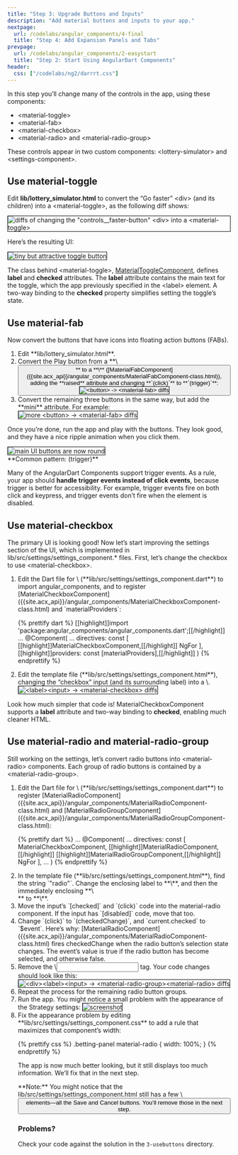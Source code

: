 ```yaml
---
title: "Step 3: Upgrade Buttons and Inputs"
description: "Add material buttons and inputs to your app."
nextpage:
  url: /codelabs/angular_components/4-final
  title: "Step 4: Add Expansion Panels and Tabs"
prevpage:
  url: /codelabs/angular_components/2-easystart
  title: "Step 2: Start Using AngularDart Components"
header:
  css: ["/codelabs/ng2/darrrt.css"]
---
```


In this step you’ll change many of the controls in the app,
using these components:

*   \<material-toggle>
*   \<material-fab>
*   \<material-checkbox>
*   \<material-radio> and \<material-radio-group>

These controls appear in two custom components: \<lottery-simulator>
and \<settings-component>.

## <i class="fa fa-money"> </i> Use material-toggle

Edit **lib/lottery_simulator.html** to convert the “Go faster” \<div>
(and its children) into a \<material-toggle>, as the following diff shows:

<img style="border:1px solid black" src="images/material-toggle-diffs.png" alt='diffs of changing the "controls__faster-button" <div> into a <material-toggle>'>

Here’s the resulting UI:

<img style="border:1px solid black" src="images/material-toggle-after.png" alt='tiny but attractive toggle button'>

The class behind \<material-toggle>,
[MaterialToggleComponent]({{site.acx_api}}/angular_components/MaterialToggleComponent-class.html),
defines **label** and **checked** attributes.
The **label** attribute contains the main text for the toggle,
which the app previously specified in the \<label> element.
A two-way binding to the **checked** property simplifies setting the
toggle’s state.

## <i class="fa fa-money"> </i> Use material-fab

Now convert the buttons that have icons into floating action buttons (FABs).

<ol markdown="1">

<li markdown="1"> Edit **lib/lottery_simulator.html**.
</li>

<li markdown="1"> Convert the Play button from a **\<button>** to a
    **\<material-fab>**
   ([MaterialFabComponent]({{site.acx_api}}/angular_components/MaterialFabComponent-class.html)),
    adding the **raised** attribute and
    changing **`(click)`** to **`(trigger)`**:

<img style="border:1px solid black" src="images/material-fab-play-diffs.png" alt='<button> -> <material-fab> diffs'>
</li>

<li markdown="1"> Convert the remaining three buttons in the same way,
    but add the **mini** attribute. For example:

<img style="border:1px solid black" src="images/material-fab-step-diffs.png" alt='more <button> -> <material-fab> diffs'>
</li>
</ol>

Once you’re done, run the app and play with the buttons.
They look good, and they have a nice ripple animation when you click them.

<img style="border:1px solid black" src="images/material-fab-after.png" alt='main UI buttons are now round'>


<aside class="alert alert-success" markdown="1">
<i class="fa fa-exclamation-circle"> </i> **Common pattern: (trigger)** <br>

Many of the AngularDart Components support trigger events. As a rule,
your app should **handle trigger events instead of click events**,
because trigger is better for accessibility. For example,
trigger events fire on both click and keypress,
and trigger events don’t fire when the element is disabled.
</aside>

## <i class="fa fa-money"> </i> Use material-checkbox

The primary UI is looking good!
Now let’s start improving the settings section of the UI,
which is implemented in lib/src/settings/settings_component.* files.
First, let’s change the checkbox to use \<material-checkbox>.

<ol markdown="1">

<li markdown="1"> Edit the Dart file for \<settings-component>
    (**lib/src/settings/settings_component.dart**) to import angular_components,
    and to register
    [MaterialCheckboxComponent]({{site.acx_api}}/angular_components/MaterialCheckboxComponent-class.html)
    and `materialProviders`:

{% prettify dart %}
[[highlight]]import 'package:angular_components/angular_components.dart';[[/highlight]]
...
@Component(
  ...
  directives: const [
    [[highlight]]MaterialCheckboxComponent,[[/highlight]]
    NgFor
  ],
  [[highlight]]providers: const [materialProviders],[[/highlight]]
)
{% endprettify %}
</li>

<li markdown="1"> Edit the template file
    (**lib/src/settings/settings_component.html**),
    changing the “checkbox” input (and its surrounding label)
    into a \<material-checkbox>.

<img style="border:1px solid black" src="images/material-checkbox-diffs.png" alt='<label><input> -> <material-checkbox> diffs'>
</li>
</ol>

Look how much simpler that code is!
MaterialCheckboxComponent supports a **label** attribute and
two-way binding to **checked**, enabling much cleaner HTML.

## <i class="fa fa-money"> </i> Use material-radio and material-radio-group

Still working on the settings, let’s convert radio buttons
into \<material-radio> components. Each group of radio buttons
is contained by a \<material-radio-group>.

<ol markdown="1">

<li markdown="1"> Edit the Dart file for \<settings-component>
    (**lib/src/settings/settings_component.dart**) to register
    [MaterialRadioComponent]({{site.acx_api}}/angular_components/MaterialRadioComponent-class.html) and
    [MaterialRadioGroupComponent]({{site.acx_api}}/angular_components/MaterialRadioGroupComponent-class.html):

{% prettify dart %}
...
@Component(
  ...
  directives: const [
    MaterialCheckboxComponent,
    [[highlight]]MaterialRadioComponent,[[/highlight]]
    [[highlight]]MaterialRadioGroupComponent,[[/highlight]]
    NgFor
  ],
  ...
)
{% endprettify %}
</li>

<li markdown="1"> In the template file
    (**lib/src/settings/settings_component.html**),
    find the string `"radio"`. Change the enclosing label to
    **\<material-radio>**, and then the immediately enclosing **\<div>**
    to **\<material-radio-group>**.
</li>

<li markdown="1"> Move the input’s `[checked]` and `(click)`
    code into the material-radio component.
    If the input has `[disabled]` code, move that too.
</li>

<li markdown="1"> Change `(click)` to `(checkedChange)`,
    and `current.checked` to `$event`.
    Here’s why:
    [MaterialRadioComponent]({{site.acx_api}}/angular_components/MaterialRadioComponent-class.html)
    fires checkedChange when the radio button’s selection state changes.
    The event’s value is true if the radio button has become selected,
    and otherwise false.
</li>

<li markdown="1"> Remove the \<input> tag.
    Your code changes should look like this:

<img style="border:1px solid black" src="images/material-radio-diffs.png" alt='<div><label><input> -> <material-radio-group><material-radio> diffs'>
</li>

<li markdown="1"> Repeat the process for the remaining radio button groups.
</li>

<li markdown="1"> Run the app. You might notice a small problem with
    the appearance of the Strategy settings:

<img style="border:1px solid black" src="images/material-radio-after-1.png" alt='screenshot'>
</li>

<li markdown="1"> Fix the appearance problem by editing
    **lib/src/settings/settings_component.css** to add a rule that
    maximizes that component’s width:

{% prettify css %}
.betting-panel material-radio {
  width: 100%;
}
{% endprettify %}

The app is now much better looking, but it still displays too much
information. We’ll fix that in the next step.

<aside class="alert alert-info" markdown="1">
**Note:** You might notice that the
lib/src/settings/settings_component.html still has a few \<button>
elements—all the Save and Cancel buttons.
You’ll remove those in the next step.
</aside>

### Problems?

Check your code against the solution
in the `3-usebuttons` directory.
